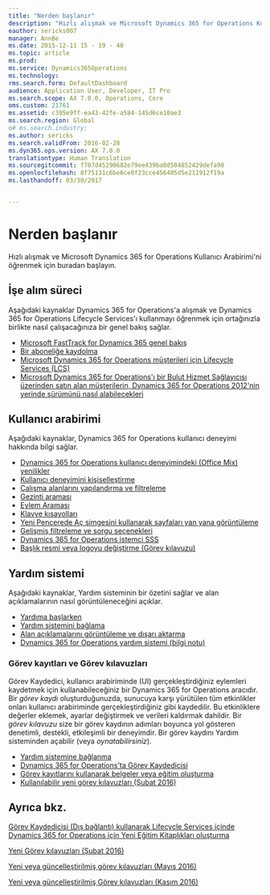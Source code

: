 ```yaml
---
title: "Nerden başlanır"
description: "Hızlı alışmak ve Microsoft Dynamics 365 for Operations Kullanıcı Arabirimi&quot;ni öğrenmek için buradan başlayın."
eauthor: sericks007
manager: AnnBe
ms.date: 2015-12-11 15 - 19 - 40
ms.topic: article
ms.prod: 
ms.service: Dynamics365Operations
ms.technology: 
rms.search.form: DefaultDashboard
audience: Application User, Developer, IT Pro
ms.search.scope: AX 7.0.0, Operations, Core
oms.custom: 21761
ms.assetid: c395e9ff-ea43-42fe-a584-145d6ce10ae3
ms.search.region: Global
o# ms.search.industry: 
ms.author: sericks
ms.search.validFrom: 2016-02-28
ms.dyn365.ops.version: AX 7.0.0
translationtype: Human Translation
ms.sourcegitcommit: f707d45290682e79ee439ba0d504852429defa90
ms.openlocfilehash: 8f75131c6be6ce0f23cce456405d5e211912f19a
ms.lasthandoff: 03/30/2017


---
```


# <a name="where-to-start"></a>Nerden başlanır

Hızlı alışmak ve Microsoft Dynamics 365 for Operations Kullanıcı Arabirimi'ni öğrenmek için buradan başlayın.

## <a name="onboarding"></a>İşe alım süreci
Aşağıdaki kaynaklar Dynamics 365 for Operations'a alışmak ve Dynamics 365 for Operations Lifecycle Services'ı kullanmayı öğrenmek için ortağınızla birlikte nasıl çalışacağınıza bir genel bakış sağlar. 

- [Microsoft FastTrack for Dynamics 365 genel bakış](/dynamics365/operations/get-started/fasttrack-dynamics-365-overview) 
- [Bir aboneliğe kaydolma](../dev-tools/sign-up-preview-subscription.md) 
- [Microsoft Dynamics 365 for Operations müşterileri için Lifecycle Services (LCS)](../lifecycle-services/lcs-works-lcs.md) 
- [Microsoft Dynamics 365 for Operations'ı bir Bulut Hizmet Sağlayıcısı üzerinden satın alan müşterilerin, Dynamics 365 for Operations 2012'nin yerinde sürümünü nasıl alabilecekleri](../deployment/csp-download-customersource.md)

## <a name="user-interface"></a>Kullanıcı arabirimi
Aşağıdaki kaynaklar, Dynamics 365 for Operations kullanıcı deneyimi hakkında bilgi sağlar. 
-   [Dynamics 365 for Operations kullanıcı deneyimindeki (Office Mix) yenilikler](https://mix.office.com/watch/1ohsrrpsd02e1)
-   [Kullanıcı deneyimini kişiselleştirme](/dynamics365/operations/get-started/personalize-user-experience)
-   [Çalışma alanlarını yapılandırma ve filtreleme](/dynamics365/operations/get-started/configure-filter-workspaces)
-   [Gezinti araması](/dynamics365/operations/get-started/navigation-search)
-   [Eylem Araması](/dynamics365/operations/get-started/action-search)
-   [Klavye kısayolları](/dynamics365/operations/get-started/shortcut-keys)
-   [Yeni Pencerede Aç simgesini kullanarak sayfaları yan yana görüntüleme](/dynamics365/operations/get-started/display-pages-side-by-side)
-   [Gelişmiş filtreleme ve sorgu seçenekleri](/dynamics365/operations/get-started/advanced-filtering-query-options)
-   [Dynamics 365 for Operations istemci SSS](/dynamics365/operations/get-started/client-faq)
-   [Başlık resmi veya logoyu değiştirme (Görev kılavuzu)](http://ax.help.dynamics.com/en/wiki/change-the-banner-or-logo/)

## <a name="help-system"></a>Yardım sistemi
Aşağıdaki kaynaklar, Yardım sisteminin bir özetini sağlar ve alan açıklamalarının nasıl görüntüleneceğini açıklar.

-   [Yardıma başlarken](help-overview.md)
-   [Yardım sistemini bağlama](help-connect.md)
-   [Alan açıklamalarını görüntüleme ve dışarı aktarma](/dynamics365/operations/get-started/view-export-field-descriptions)
-   [Dynamics 365 for Operations yardım sistemi (bilgi notu)](https://mbs.microsoft.com/customersource/Global/AX/learning/fact-sheets/msdaxhelpsystemfactsheet)

### <a name="task-recordings-and-task-guides"></a>Görev kayıtları ve Görev kılavuzları

Görev Kaydedici, kullanıcı arabiriminde (UI) gerçekleştirdiğiniz eylemleri kaydetmek için kullanabileceğiniz bir Dynamics 365 for Operations aracıdır. Bir *görev kaydı* oluşturduğunuzda, sunucuya karşı yürütülen tüm etkinlikler onları kullanıcı arabiriminde gerçekleştirdiğiniz gibi kaydedilir. Bu etkinliklere değerler eklemek, ayarlar değiştirmek ve verileri kaldırmak dahildir. Bir *görev kılavuzu* size bir görev kaydının adımları boyunca yol gösteren denetimli, destekli, etkileşimli bir deneyimdir. Bir görev kaydını Yardım sisteminden açabilir (veya *oynatabilirsiniz*).
-   [Yardım sistemine bağlanma](help-connect.md)
-   [Dynamics 365 for Operations'ta Görev Kaydedicisi](../user-interface/task-recorder.md)
-   [Görev kayıtlarını kullanarak belgeler veya eğitim oluşturma](../user-interface/task-recorder.md)
-   [Kullanılabilir yeni görev kılavuzları (Şubat 2016)](new-task-guides-available-february-2016.md)


<a name="see-also"></a>Ayrıca bkz.
--------

[Görev Kaydedicisi (Dış bağlantı) kullanarak Lifecycle Services içinde Dynamics 365 for Operations için Yeni Eğitim Kitaplıkları oluşturma](https://docs.com/mufife/163372c6-f366-4c5a-94fa-93e2c25f878a/creating-new-training-libraries-for-dynamics-ax)

[Yeni Görev kılavuzları (Şubat 2016)](new-task-guides-available-february-2016.md)

[Yeni veya güncelleştirilmiş görev kılavuzları (Mayıs 2016)](new-updated-task-guides-available-may-2016.md)

[Yeni veya güncelleştirilmiş Görev kılavuzları (Kasım 2016)](new-task-guides-november-2016.md)


